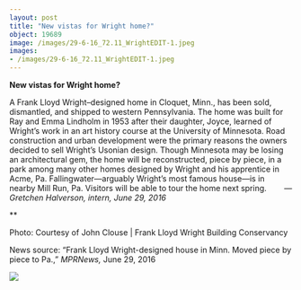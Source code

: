 ```yaml
---
layout: post
title: "New vistas for Wright home?"
object: 19689
image: /images/29-6-16_72.11_WrightEDIT-1.jpeg
images:
- /images/29-6-16_72.11_WrightEDIT-1.jpeg
---
```

**New vistas for Wright home?**

A Frank Lloyd Wright–designed home in Cloquet, Minn., has been sold, dismantled, and shipped to western Pennsylvania. The home was built for Ray and Emma Lindholm in 1953 after their daughter, Joyce, learned of Wright’s work in an art history course at the University of Minnesota. Road construction and urban development were the primary reasons the owners decided to sell Wright’s Usonian design. Though Minnesota may be losing an architectural gem, the home will be reconstructed, piece by piece, in a park among many other homes designed by Wright and his apprentice in Acme, Pa. Fallingwater—arguably Wright’s most famous house—is in nearby Mill Run, Pa. Visitors will be able to tour the home next spring.        —*Gretchen Halverson, intern, June 29, 2016*

**

Photo: Courtesy of John Clouse | Frank Lloyd Wright Building Conservancy

News source: “Frank Lloyd Wright-designed house in Minn. Moved piece by piece to Pa.,” *MPRNews,* June 29, 2016

![]({{siteurl.base}}/images/29-6-16_72.11_WrightEDIT-1.jpeg)
